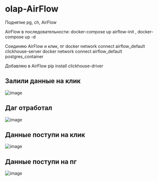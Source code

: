 # olap-AirFlow
Поднятие pg, ch, AirFlow

AirFlow в последовательности:
docker-compose up airflow-init ,
docker-compose up -d

Соединяю AirFlow и клик, пг
docker network connect airflow_default clickhouse-server
docker network connect airflow_default postgres_container

Добавляю в AirFlow
pip install clickhouse-driver

## Залили данные на клик
![image](https://github.com/user-attachments/assets/a33b1a19-c860-4b0d-bfa8-0c33e2dabc14)

## Даг отработал
![image](https://github.com/user-attachments/assets/f2946e58-6d9b-4074-8185-7274bafc480e)

## Данные поступи на клик
![image](https://github.com/user-attachments/assets/b925127c-4cda-4772-bb6a-0cc09f8e3f6a)

## Данные поступи на пг
![image](https://github.com/user-attachments/assets/03dcbfb8-b2ce-48e2-99b8-2054f8271d5f)
